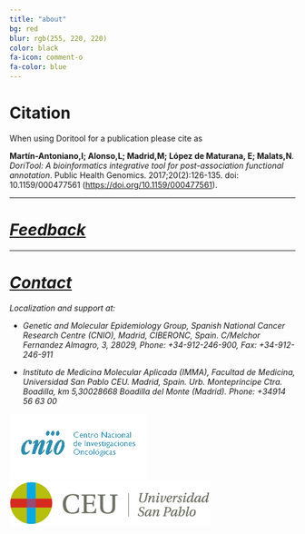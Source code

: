 ```yaml
---
title: "about"
bg: red
blur: rgb(255, 220, 220)
color: black
fa-icon: comment-o
fa-color: blue
---
```

# <i class="fa fa-pencil-square-o"></i> Citation
When using Doritool for a publication please cite as

**Martín-Antoniano,I; Alonso,L; Madrid,M; López de Maturana, E; Malats,N**. _DoriTool: A bioinformatics integrative tool for post-association functional annotation_. Public Health Genomics. 2017;20(2):126-135. doi: 10.1159/000477561 (<https://doi.org/10.1159/000477561>).

-------------------------

# <i class="fa fa-thumbs-up"> <a href="https://goo.gl/forms/M2bbiRFgprJxD8Ap2" target="_blank">Feedback</a>

-------------------------

# <i class="fa fa-envelope"> <a href="mailto:doritool@outlook.com">Contact<a/>

<i class="fa fa-location-arrow"> </i> Localization and support at:

  - Genetic and Molecular Epidemiology Group, Spanish National Cancer Research Centre (CNIO), Madrid, CIBERONC, Spain. C/Melchor Fernandez Almagro, 3, 28029,
Phone: +34-912-246-900, Fax: +34-912-246-911

  - Instituto de Medicina Molecular Aplicada (IMMA), Facultad de Medicina, Universidad San Pablo CEU. Madrid, Spain. Urb. Montepríncipe Ctra. Boadilla, km 5,30028668 Boadilla del Monte (Madrid). Phone: +34914 56 63 00

![CNIO Logo](../img/cnio.gif) ![CEU Logo](../img/logo-ceu.png)

